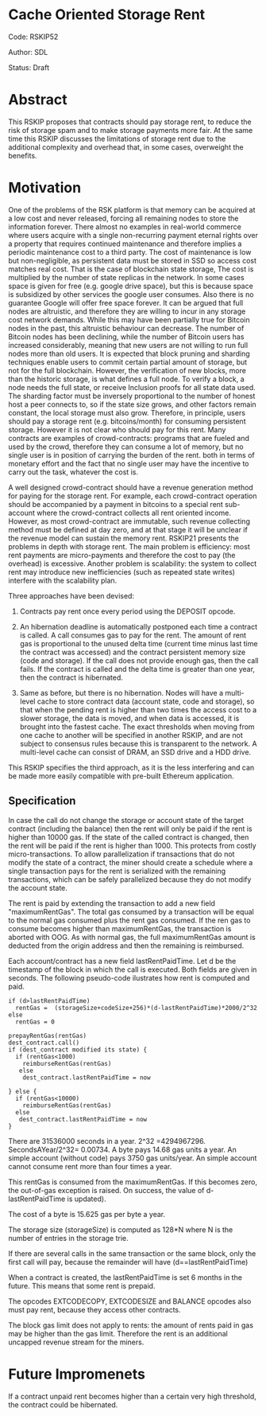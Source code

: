 # Cache Oriented Storage Rent

Code: RSKIP52

Author: SDL

Status: Draft

# Abstract

This RSKIP proposes that contracts should pay storage rent, to reduce the risk of storage spam and to make storage payments more fair. At the same time this RSKIP discusses the limitations of storage rent due to the additional complexity and overhead that, in some cases, overweight the benefits.

# Motivation

One of the problems of the RSK platform is that memory can be acquired at a low cost and never released, forcing all remaining nodes to store the information forever. There almost no examples in real-world commerce where users acquire with a single non-recurring payment eternal rights over a property that requires continued maintenance and therefore implies a periodic maintenance cost to a third party. The cost of maintenance is low but non-negligible, as persistent data must be stored in SSD so access cost matches real cost. That is the case of blockchain state storage, The cost is multiplied by the number of state replicas in the network. In some cases space is given for free (e.g. google drive space), but this is because space is subsidized by other services the google user consumes. Also there is no guarantee Google will offer free space forever. It can be argued that full nodes are altruistic, and therefore they are willing to incur in any storage cost network demands. While this may have been partially true for Bitcoin nodes in the past, this altruistic behaviour can decrease. The number of Bitcoin nodes has been declining, while the number of Bitcoin users has increased considerably, meaning that new users are not willing to run full nodes more than old users. It is expected that block pruning and sharding techniques enable users to commit certain partial amount of storage, but not for the full blockchain. However, the verification of new blocks, more than the historic storage, is what defines a full node. To verify a block, a node needs the full state, or receive Inclusion proofs for all state data used. The sharding factor must be inversely proportional to the number of honest host a peer connects to, so if the state size grows, and other factors remain constant, the local storage must also grow. Therefore, in principle, users should pay a storage rent (e.g. bitcoins/month) for consuming persistent storage. However it is not clear who should pay for this rent. Many contracts are examples of crowd-contracts: programs that are fueled and used by the crowd, therefore they can consume a lot of memory, but no single user is in position of carrying the burden of the rent.  both in terms of monetary effort and the fact that no single user may have the incentive to carry out the task, whatever the cost is.

A well designed crowd-contract should have a revenue generation method for paying for the storage rent. For example, each crowd-contract operation should be accompanied by a payment in bitcoins to a special rent sub-account where the crowd-contract collects all rent oriented income. However, as most crowd-contract are immutable, such revenue collecting method must be defined at day zero, and at that stage it will be unclear if the revenue model can sustain the memory rent. RSKIP21 presents the problems in depth with storage rent. The main problem is efficiency: most rent payments are micro-payments and therefore the cost to pay (the overhead) is excessive. Another problem is scalability: the system to collect rent may introduce new inefficiencies (such as repeated state writes) interfere with the scalability plan.

Three approaches have been devised:

1. Contracts pay rent once every period using the DEPOSIT opcode.

2. An hibernation deadline is automatically postponed each time a contract is called. A call consumes gas to pay for the rent. The amount of rent gas is proportional to the unused delta time (current time minus last time the contract was accessed) and the contract persistent memory size (code and storage). If the call does not provide enough gas, then the call fails. If the contract is called and the delta time is greater than one year, then the contract is hibernated.

3. Same as before, but there is no hibernation. Nodes will have a multi-level cache to store contract data (account state, code and storage), so that when the pending rent is higher than two times the access cost to a slower storage, the data is moved, and when data is accessed, it is brought into the fastest cache. The exact thresholds when moving from one cache to another will be specified in another RSKIP, and are not subject to consensus rules because this is transparent to the network. A multi-level cache can consist of DRAM, an SSD drive and a HDD drive.

This RSKIP specifies the third approach, as it is the less interfering and can be made more easily compatible with pre-built Ethereum application.

## Specification

In case the call do not change the storage or account state of the target contract (including the balance) then the rent will only be paid if the rent is higher than 10000 gas. If the state of the called contract is changed, then the rent will be paid if the rent is higher than 1000. This protects from costly micro-transactions. To allow parallelization if transactions that do not modify the state of a contract, the miner should create a schedule where a single transaction pays for the rent is serialized with the remaining transactions, which can be safely parallelized because they do not modify the account state.

The rent is paid by extending the transaction to add a new field "maximumRentGas".  The total gas consumed by a transaction will be equal to the normal gas consumed plus the rent gas consumed. If the ren gas to consume becomes higher than maximumRentGas, the transaction is aborted with OOG. As with normal gas, the full maximumRentGas amount is deducted from the origin address and then the remaining is reimbursed.

Each account/contract has a new field lastRentPaidTime. Let d be the timestamp of the block in which the call is executed. Both fields are given in seconds. The following pseudo-code ilustrates how rent is computed and paid.

```
if (d>lastRentPaidTime)
  rentGas =  (storageSize+codeSize+256)*(d-lastRentPaidTime)*2000/2^32
else
  rentGas = 0
  
prepayRentGas(rentGas)
dest_contract.call()
if (dest_contract modified its state) {
  if (rentGas<1000) 
    reimburseRentGas(rentGas)
   else
    dest_contract.lastRentPaidTime = now

} else {
  if (rentGas<10000)
    reimburseRentGas(rentGas)
  else
   dest_contract.lastRentPaidTime = now
}
```

There are 31536000 seconds in a year.  2^32 =4294967296. SecondsAYear/2^32= 0.00734. A byte pays 14.68 gas units a year. An simple account (without code) pays 3750 gas units/year. An simple account cannot consume rent more than four times a year.

This rentGas is consumed from the maximumRentGas. If this becomes zero, the out-of-gas exception is raised. On success, the value of d-lastRentPaidTime is updated).

The cost of a byte is 15.625 gas per byte a year.

The storage size (storageSize) is computed as 128*N where N is the number of entries in the storage trie.

If there are several calls in the same transaction or the same block, only the first call will pay, because the remainder will have (d==lastRentPaidTime)

When a contract is created, the lastRentPaidTime is set 6 months in the future. This means that some rent is prepaid. 

The opcodes EXTCODECOPY, EXTCODESIZE and BALANCE opcodes also must pay rent, because they access other contracts.

The block gas limit does not apply to rents: the amount of rents paid in gas may be higher than the gas limit. Therefore the rent is an additional uncapped revenue stream for the miners.

# Future Impromenets

If a contract unpaid rent becomes higher than a certain very high threshold, the contract could be hibernated. 


